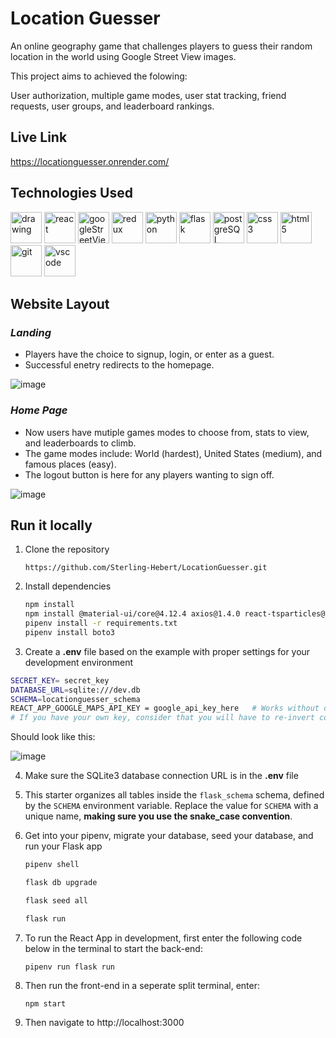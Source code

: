 # Location Guesser

An online geography game that challenges players to guess their random location in the world using Google Street View images.

This project aims to achieved the folowing:

User authorization, multiple game modes, user stat tracking, friend requests, user groups, and leaderboard rankings.

## Live Link

https://locationguesser.onrender.com/

## Technologies Used

<img src="https://camo.githubusercontent.com/442c452cb73752bb1914ce03fce2017056d651a2099696b8594ddf5ccc74825e/68747470733a2f2f63646e2e6a7364656c6976722e6e65742f67682f64657669636f6e732f64657669636f6e2f69636f6e732f6a6176617363726970742f6a6176617363726970742d6f726967696e616c2e737667" alt="drawing" width="50"/> <img src="https://camo.githubusercontent.com/27d0b117da00485c56d69aef0fa310a3f8a07abecc8aa15fa38c8b78526c60ac/68747470733a2f2f63646e2e6a7364656c6976722e6e65742f67682f64657669636f6e732f64657669636f6e2f69636f6e732f72656163742f72656163742d6f726967696e616c2e737667" alt="react" width="50"> 
<img src="https://developers.google.com/static/streetview/ready/images/svr-branding-badge.png" alt="googleStreetView" width="50" height="50"/> 
<img src="https://camo.githubusercontent.com/2b6b50702c658cdfcf440cef1eb88c7e0e5a16ce0eb6ab8bc933da7697c12213/68747470733a2f2f63646e2e6a7364656c6976722e6e65742f67682f64657669636f6e732f64657669636f6e2f69636f6e732f72656475782f72656475782d6f726967696e616c2e737667" alt="redux" width="50"> 
<img src="https://www.pngall.com/wp-content/uploads/5/Python-PNG.png" alt="python" width ="50"> 
<img src="https://user-images.githubusercontent.com/92463844/162601723-beb79065-3555-4c2d-86c1-37d914e6d7ae.png" alt="flask" width ="50"> 
<img src="https://camo.githubusercontent.com/d536b9cc0c533324368535ece721f5424f28eae3ec0e6f3847408948ecacfce6/68747470733a2f2f63646e2e6a7364656c6976722e6e65742f67682f64657669636f6e732f64657669636f6e2f69636f6e732f706f737467726573716c2f706f737467726573716c2d6f726967696e616c2e737667" alt="postgreSQL" width="50">
<img src="https://camo.githubusercontent.com/2e496d4bfc6f753ddca87b521ce95c88219f77800212ffa6d4401ad368c82170/68747470733a2f2f63646e2e6a7364656c6976722e6e65742f67682f64657669636f6e732f64657669636f6e2f69636f6e732f637373332f637373332d6f726967696e616c2e737667" alt="css3" width="50"> 
<img src="https://camo.githubusercontent.com/da7acacadecf91d6dc02efcd2be086bb6d78ddff19a1b7a0ab2755a6fda8b1e9/68747470733a2f2f63646e2e6a7364656c6976722e6e65742f67682f64657669636f6e732f64657669636f6e2f69636f6e732f68746d6c352f68746d6c352d6f726967696e616c2e737667" alt="html5" width="50"> 
<img src="https://camo.githubusercontent.com/dc9e7e657b4cd5ba7d819d1a9ce61434bd0ddbb94287d7476b186bd783b62279/68747470733a2f2f63646e2e6a7364656c6976722e6e65742f67682f64657669636f6e732f64657669636f6e2f69636f6e732f6769742f6769742d6f726967696e616c2e737667" alt="git" width="50"> 
<img src="https://camo.githubusercontent.com/5fa137d222dde7b69acd22c6572a065ce3656e6ffa1f5e88c1b5c7a935af3cc6/68747470733a2f2f63646e2e6a7364656c6976722e6e65742f67682f64657669636f6e732f64657669636f6e2f69636f6e732f7673636f64652f7673636f64652d6f726967696e616c2e737667" alt="vscode" width="50"> 


## Website Layout

### *Landing*

- Players have the choice to signup, login, or enter as a guest.   
- Successful enetry redirects to the homepage.   

![image](https://github.com/Sterling-Hebert/LocationGuesser/assets/60053292/9de245d8-5b00-4961-8478-60536d6e3f13)

### *Home Page*

- Now users have mutiple games modes to choose from, stats to view, and leaderboards to climb.
- The game modes include: World (hardest), United States (medium), and famous places (easy).
- The logout button is here for any players wanting to sign off.

![image](https://github.com/Sterling-Hebert/LocationGuesser/assets/60053292/4d79be44-1096-4154-a30d-ce9942c6ccd8)


## Run it locally

1. Clone the repository

   ```
   https://github.com/Sterling-Hebert/LocationGuesser.git
   ```

2. Install dependencies

   ```bash
   npm install
   npm install @material-ui/core@4.12.4 axios@1.4.0 react-tsparticles@2.12.1
   pipenv install -r requirements.txt
   pipenv install boto3
   ```

3. Create a **.env** file based on the example with proper settings for your
   development environment
   
  ```bash
  SECRET_KEY= secret_key
  DATABASE_URL=sqlite:///dev.db
  SCHEMA=locationguesser_schema
  REACT_APP_GOOGLE_MAPS_API_KEY = google_api_key_here   # Works without one
  # If you have your own key, consider that you will have to re-invert colors back to normal in the   /react-app/src/components/MapTools/defaultMap.css file.
  ```

   Should look like this:

  ![image](https://github.com/Sterling-Hebert/LocationGuesser/assets/60053292/27f872af-38c8-4b47-ba14-6af3d94e102b)


4. Make sure the SQLite3 database connection URL is in the **.env** file

5. This starter organizes all tables inside the `flask_schema` schema, defined
   by the `SCHEMA` environment variable. Replace the value for
   `SCHEMA` with a unique name, **making sure you use the snake_case
   convention**.

6. Get into your pipenv, migrate your database, seed your database, and run your Flask app

   ```bash
   pipenv shell
   ```

   ```bash
   flask db upgrade
   ```

   ```bash
   flask seed all
   ```

   ```bash
   flask run
   ```

7. To run the React App in development, first enter the following code below in the terminal to start the back-end:

   ```
   pipenv run flask run
   ```

8. Then run the front-end in a seperate split terminal, enter:

   ```
   npm start
   ```

9. Then navigate to http://localhost:3000

